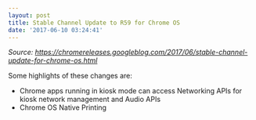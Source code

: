 ```yaml
---
layout: post
title: Stable Channel Update to R59 for Chrome OS
date: '2017-06-10 03:24:41'
---
```


*Source: https://chromereleases.googleblog.com/2017/06/stable-channel-update-for-chrome-os.html*

Some highlights of these changes are:

* Chrome apps running in kiosk mode can access Networking APIs for kiosk network management and Audio APIs
* Chrome OS Native Printing

